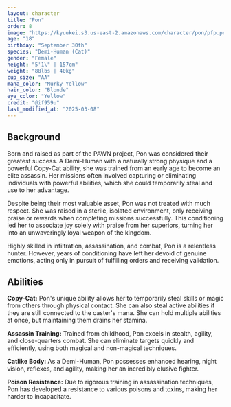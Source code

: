 ```yaml
---
layout: character
title: "Pon"
order: 8
image: "https://kyuukei.s3.us-east-2.amazonaws.com/character/pon/pfp.png"
age: "18"
birthday: "September 30th"
species: "Demi-Human (Cat)"
gender: "Female"
height: "5'1\" | 157cm"
weight: "88lbs | 40kg"
cup_size: "AA"
mana_color: "Murky Yellow"
hair_color: "Blonde"
eye_color: "Yellow"
credit: "@if959u"
last_modified_at: "2025-03-08"
---
```


## Background

Born and raised as part of the PAWN project, Pon was considered their greatest success. A Demi-Human with a naturally strong physique and a powerful Copy-Cat ability, she was trained from an early age to become an elite assassin. Her missions often involved capturing or eliminating individuals with powerful abilities, which she could temporarily steal and use to her advantage.

Despite being their most valuable asset, Pon was not treated with much respect. She was raised in a sterile, isolated environment, only receiving praise or rewards when completing missions successfully. This conditioning led her to associate joy solely with praise from her superiors, turning her into an unwaveringly loyal weapon of the kingdom.

Highly skilled in infiltration, assassination, and combat, Pon is a relentless hunter. However, years of conditioning have left her devoid of genuine emotions, acting only in pursuit of fulfilling orders and receiving validation.

## Abilities

**Copy-Cat:** Pon's unique ability allows her to temporarily steal skills or magic from others through physical contact. She can also steal active abilities if they are still connected to the caster's mana. She can hold multiple abilities at once, but maintaining them drains her stamina.

**Assassin Training:** Trained from childhood, Pon excels in stealth, agility, and close-quarters combat. She can eliminate targets quickly and efficiently, using both magical and non-magical techniques.

**Catlike Body:** As a Demi-Human, Pon possesses enhanced hearing, night vision, reflexes, and agility, making her an incredibly elusive fighter.

**Poison Resistance:** Due to rigorous training in assassination techniques, Pon has developed a resistance to various poisons and toxins, making her harder to incapacitate.

